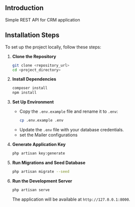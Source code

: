 ## Introduction
Simple REST API for CRM application

## Installation Steps
To set up the project locally, follow these steps:

1. **Clone the Repository**
   ```sh
   git clone <repository_url>
   cd <project_directory>
   ```

2. **Install Dependencies**
   ```sh
   composer install
   npm install
   ```

3. **Set Up Environment**
   - Copy the `.env.example` file and rename it to `.env`:
     ```sh
     cp .env.example .env
     ```
   - Update the `.env` file with your database credentials.
   - set the Mailer configurations

4. **Generate Application Key**
   ```sh
   php artisan key:generate
   ```

5. **Run Migrations and Seed Database**
   ```sh
   php artisan migrate --seed
   ```

6. **Run the Development Server**
   ```sh
   php artisan serve
   ```
   The application will be available at `http://127.0.0.1:8000`.
